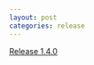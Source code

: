 ```yaml
---
layout: post
categories: release
---
```


[Release 1.4.0](https://github.com/stlab/libraries/releases/tag/v1.4.0)
